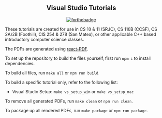
<div align="center">
  
## Visual Studio Tutorials

</div>

<div align="center">
  
[![forthebadge](http://forthebadge.com/images/badges/built-with-love.svg)](http://forthebadge.com)	

</div>

These tutorials are created for use in CS 10 & 11 (SRJC), CS 110B (CCSF), CS 2A/2B (Foothill), CIS 254 & 278 (San Mateo), or other applicable C++ based introductory computer science classes.

The PDFs are generated using [react-PDF](https://github.com/diegomura/react-pdf).

To set up the repository to build the files yourself, first run `npm i` to install dependencies.

To build all files, run `make all` or `npm run build`.

To build a specific tutorial only, refer to the following list:

- Visual Studio Setup: `make vs_setup_win` or `make vs_setup_mac`

To remove all generated PDFs, run `make clean` or `npm run clean`.

To package up all rendered PDFs, run `make package` or `npm run package`.
